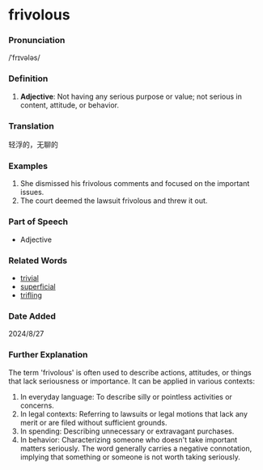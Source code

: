 # frivolous
### Pronunciation
/ˈfrɪvələs/
### Definition
1. **Adjective**: Not having any serious purpose or value; not serious in content, attitude, or behavior.
### Translation
轻浮的，无聊的
### Examples
1. She dismissed his frivolous comments and focused on the important issues.
2. The court deemed the lawsuit frivolous and threw it out.
### Part of Speech
- Adjective
### Related Words
- [trivial](trivial.md)
- [superficial](superficial.md)
- [trifling](trifling.md)
### Date Added
2024/8/27

### Further Explanation
The term 'frivolous' is often used to describe actions, attitudes, or things that lack seriousness or importance. It can be applied in various contexts:
1. In everyday language: To describe silly or pointless activities or concerns.
2. In legal contexts: Referring to lawsuits or legal motions that lack any merit or are filed without sufficient grounds.
3. In spending: Describing unnecessary or extravagant purchases.
4. In behavior: Characterizing someone who doesn't take important matters seriously.
The word generally carries a negative connotation, implying that something or someone is not worth taking seriously.